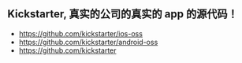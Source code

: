## Kickstarter, 真实的公司的真实的 app 的源代码！
- https://github.com/kickstarter/ios-oss
- https://github.com/kickstarter/android-oss
- https://github.com/kickstarter
